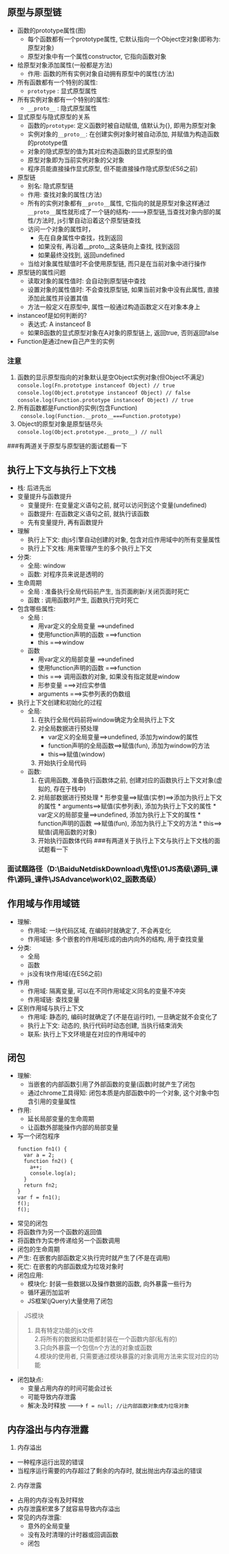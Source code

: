 ﻿## 原型与原型链
* 函数的prototype属性(图)
  * 每个函数都有一个prototype属性, 它默认指向一个Object空对象(即称为: 原型对象)
  * 原型对象中有一个属性constructor, 它指向函数对象
* 给原型对象添加属性(一般都是方法)
  * 作用: 函数的所有实例对象自动拥有原型中的属性(方法)
* 所有函数都有一个特别的属性:
  * `prototype` : 显式原型属性
* 所有实例对象都有一个特别的属性:
  * `__proto__` : 隐式原型属性
* 显式原型与隐式原型的关系
  * 函数的`prototype`: 定义函数时被自动赋值, 值默认为{}, 即用为原型对象
  * 实例对象的`__proto__`: 在创建实例对象时被自动添加, 并赋值为构造函数的prototype值
  * 对象的隐式原型的值为其对应构造函数的显式原型的值
  * 原型对象即为当前实例对象的父对象
  * 程序员能直接操作显式原型, 但不能直接操作隐式原型(ES6之前)
* 原型链 
    * 别名: 隐式原型链
    * 作用: 查找对象的属性(方法) 
  * 所有的实例对象都有`__proto__`属性, 它指向的就是原型对象这样通过`__proto__`属性就形成了一个链的结构---->原型链,当查找对象内部的属性/方法时, js引擎自动沿着这个原型链查找
  * 访问一个对象的属性时，
     * 先在自身属性中查找，找到返回
     * 如果没有, 再沿着__proto__这条链向上查找, 找到返回
     * 如果最终没找到, 返回undefined
  * 当给对象属性赋值时不会使用原型链, 而只是在当前对象中进行操作  
* 原型链的属性问题
     * 读取对象的属性值时: 会自动到原型链中查找
     * 设置对象的属性值时: 不会查找原型链, 如果当前对象中没有此属性, 直接添加此属性并设置其值
     * 方法一般定义在原型中, 属性一般通过构造函数定义在对象本身上  
* instanceof是如何判断的?
  * 表达式: A instanceof B
  * 如果B函数的显式原型对象在A对象的原型链上, 返回true, 否则返回false
* Function是通过new自己产生的实例
### 注意
1. 函数的显示原型指向的对象默认是空Object实例对象(但Object不满足)  
  `console.log(Fn.prototype instanceof Object) // true`      
  `console.log(Object.prototype instanceof Object) // false`      
  `console.log(Function.prototype instanceof Object) // true ` 
2. 所有函数都是Function的实例(包含Function)  
 ` console.log(Function.__proto__===Function.prototype)`
3. Object的原型对象是原型链尽头  
  `console.log(Object.prototype.__proto__) // null`     
  
###有两道关于原型与原型链的面试题看一下

## 执行上下文与执行上下文栈
* 栈: 后进先出
* 变量提升与函数提升
  * 变量提升: 在变量定义语句之前, 就可以访问到这个变量(undefined)
  * 函数提升: 在函数定义语句之前, 就执行该函数
  * 先有变量提升, 再有函数提升
* 理解
  * 执行上下文: 由js引擎自动创建的对象, 包含对应作用域中的所有变量属性
  * 执行上下文栈: 用来管理产生的多个执行上下文
* 分类:
  * 全局: window
  * 函数: 对程序员来说是透明的
* 生命周期
  * 全局 : 准备执行全局代码前产生, 当页面刷新/关闭页面时死亡
  * 函数 : 调用函数时产生, 函数执行完时死亡
* 包含哪些属性:
  * 全局 : 
     * 用var定义的全局变量  ==>undefined
     * 使用function声明的函数   ===>function
     * this   ===>window
  * 函数
     * 用var定义的局部变量  ==>undefined
     * 使用function声明的函数   ===>function
     * this   ===> 调用函数的对象, 如果没有指定就是window 
     * 形参变量   ===>对应实参值
     * arguments ===>实参列表的伪数组
* 执行上下文创建和初始化的过程
  * 全局:   
      1. 在执行全局代码前将window确定为全局执行上下文
      2. 对全局数据进行预处理
         * var定义的全局变量==>undefined, 添加为window的属性
         * function声明的全局函数==>赋值(fun), 添加为window的方法
         * this==>赋值(window)
      3. 开始执行全局代码
  * 函数:
     1. 在调用函数, 准备执行函数体之前, 创建对应的函数执行上下文对象(虚拟的, 存在于栈中)
     2. 对局部数据进行预处理
            * 形参变量==>赋值(实参)==>添加为执行上下文的属性
            * arguments==>赋值(实参列表), 添加为执行上下文的属性
            * var定义的局部变量==>undefined, 添加为执行上下文的属性
            * function声明的函数 ==>赋值(fun), 添加为执行上下文的方法
            * this==>赋值(调用函数的对象)
     3. 开始执行函数体代码
###有两道关于执行上下文与执行上下文栈的面试题看一下
### 面试题路径（D:\BaiduNetdiskDownload\鬼怪\01JS高级\源码_课件\源码_课件\JSAdvance\work\02_函数高级）
## 作用域与作用域链
* 理解:
  * 作用域: 一块代码区域, 在编码时就确定了, 不会再变化
  * 作用域链: 多个嵌套的作用域形成的由内向外的结构, 用于查找变量
* 分类:
  * 全局
  * 函数
  * js没有块作用域(在ES6之前)
* 作用
  * 作用域: 隔离变量, 可以在不同作用域定义同名的变量不冲突
  * 作用域链: 查找变量
* 区别作用域与执行上下文
  * 作用域: 静态的, 编码时就确定了(不是在运行时), 一旦确定就不会变化了
  * 执行上下文: 动态的, 执行代码时动态创建, 当执行结束消失
  * 联系: 执行上下文环境是在对应的作用域中的

## 闭包 
* 理解:
  * 当嵌套的内部函数引用了外部函数的变量(函数)时就产生了闭包
  * 通过chrome工具得知: 闭包本质是内部函数中的一个对象, 这个对象中包含引用的变量属性
* 作用:
  * 延长局部变量的生命周期
  * 让函数外部能操作内部的局部变量
* 写一个闭包程序
  ```
  function fn1() {
    var a = 2;
    function fn2() {
      a++;
      console.log(a);
    }
    return fn2;
  }
  var f = fn1();
  f();
  f();
  ```
* 常见的闭包
 * 将函数作为另一个函数的返回值
 * 将函数作为实参传递给另一个函数调用
* 闭包的生命周期
 * 产生: 在嵌套内部函数定义执行完时就产生了(不是在调用)
 * 死亡: 在嵌套的内部函数成为垃圾对象时
* 闭包应用:
  * 模块化: 封装一些数据以及操作数据的函数, 向外暴露一些行为
  * 循环遍历加监听
  * JS框架(jQuery)大量使用了闭包
> JS模块   
> 1. 具有特定功能的js文件   
> 2.将所有的数据和功能都封装在一个函数内部(私有的)  
> 3.只向外暴露一个包信n个方法的对象或函数     
> 4.模块的使用者, 只需要通过模块暴露的对象调用方法来实现对应的功能   

* 闭包缺点:
  * 变量占用内存的时间可能会过长
  * 可能导致内存泄露
  * 解决:及时释放   --->   `f = null; //让内部函数对象成为垃圾对象`
    
## 内存溢出与内存泄露
1. 内存溢出
  * 一种程序运行出现的错误
  * 当程序运行需要的内存超过了剩余的内存时, 就出抛出内存溢出的错误
2. 内存泄露
  * 占用的内存没有及时释放
  * 内存泄露积累多了就容易导致内存溢出
  * 常见的内存泄露:
    * 意外的全局变量
    * 没有及时清理的计时器或回调函数
    * 闭包
    